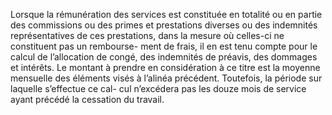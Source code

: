 Lorsque la rémunération des services est constituée en totalité ou en partie des commissions ou des primes et prestations diverses ou des indemnités représentatives de ces prestations, dans la mesure où celles-ci ne constituent pas un rembourse- ment de frais, il en est tenu compte pour le calcul de l’allocation de congé, des indemnités de préavis, des dommages et intérêts.
Le montant à prendre en considération à ce titre est la moyenne mensuelle des éléments visés à l’alinéa précédent.
Toutefois, la période sur laquelle s’effectue ce cal- cul n’excédera pas les douze mois de service ayant précédé la cessation du travail.